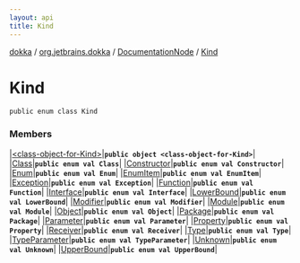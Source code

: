 ```yaml
---
layout: api
title: Kind
---
```

[dokka](../../../index.html) / [org.jetbrains.dokka](../../index.html) / [DocumentationNode](../index.html) / [Kind](index.html)


# Kind



```
public enum class Kind
```


### Members


|[&lt;class-object-for-Kind&gt;](_class-object-for-Kind_.html)|**`public object <class-object-for-Kind>`**|
|[Class](Class/index.html)|**`public enum val Class`**|
|[Constructor](Constructor/index.html)|**`public enum val Constructor`**|
|[Enum](Enum/index.html)|**`public enum val Enum`**|
|[EnumItem](EnumItem/index.html)|**`public enum val EnumItem`**|
|[Exception](Exception/index.html)|**`public enum val Exception`**|
|[Function](Function/index.html)|**`public enum val Function`**|
|[Interface](Interface/index.html)|**`public enum val Interface`**|
|[LowerBound](LowerBound/index.html)|**`public enum val LowerBound`**|
|[Modifier](Modifier/index.html)|**`public enum val Modifier`**|
|[Module](Module/index.html)|**`public enum val Module`**|
|[Object](Object/index.html)|**`public enum val Object`**|
|[Package](Package/index.html)|**`public enum val Package`**|
|[Parameter](Parameter/index.html)|**`public enum val Parameter`**|
|[Property](Property/index.html)|**`public enum val Property`**|
|[Receiver](Receiver/index.html)|**`public enum val Receiver`**|
|[Type](Type/index.html)|**`public enum val Type`**|
|[TypeParameter](TypeParameter/index.html)|**`public enum val TypeParameter`**|
|[Unknown](Unknown/index.html)|**`public enum val Unknown`**|
|[UpperBound](UpperBound/index.html)|**`public enum val UpperBound`**|


